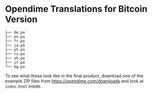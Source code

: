 # Opendime Translations for Bitcoin Version

```
├── de.po
├── en.po
├── fr.po
├── ja.po
├── pt.po
├── ru.po
├── zh.po
├── it.po
└── bg.po
```

To see what these look like in the final product, download one of
the example ZIP files from <https://opendime.com/downloads> and
look at `index.html` inside.
